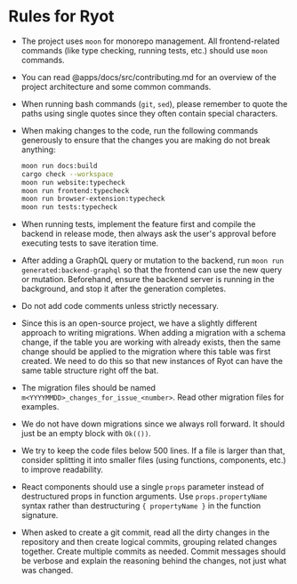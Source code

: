 # Rules for Ryot

- The project uses `moon` for monorepo management. All frontend-related commands (like type
  checking, running tests, etc.) should use `moon` commands.
- You can read @apps/docs/src/contributing.md for an overview of the project architecture
  and some common commands.
- When running bash commands (`git`, `sed`), please remember to quote the paths using
  single quotes since they often contain special characters.
- When making changes to the code, run the following commands generously to ensure that the
  changes you are making do not break anything:

  ```bash
  moon run docs:build
  cargo check --workspace
  moon run website:typecheck
  moon run frontend:typecheck
  moon run browser-extension:typecheck
  moon run tests:typecheck
  ```

- When running tests, implement the feature first and compile the backend in release mode,
  then always ask the user's approval before executing tests to save iteration time.
- After adding a GraphQL query or mutation to the backend, run `moon run
  generated:backend-graphql` so that the frontend can use the new query or mutation. Beforehand,
  ensure the backend server is running in the background, and stop it after the generation completes.
- Do not add code comments unless strictly necessary.
- Since this is an open-source project, we have a slightly different approach to writing
  migrations. When adding a migration with a schema change, if the table you are working
  with already exists, then the same change should be applied to the migration where this
  table was first created. We need to do this so that new instances of Ryot can have the
  same table structure right off the bat.
- The migration files should be named `m<YYYYMMDD>_changes_for_issue_<number>`. Read other
  migration files for examples.
- We do not have down migrations since we always roll forward. It should just be an empty
  block with `Ok(())`.
- We try to keep the code files below 500 lines. If a file is larger than that, consider
  splitting it into smaller files (using functions, components, etc.) to improve
  readability.
- React components should use a single `props` parameter instead of destructured props in
  function arguments. Use `props.propertyName` syntax rather than destructuring
  `{ propertyName }` in the function signature.
- When asked to create a git commit, read all the dirty changes in the repository and then
  create logical commits, grouping related changes together. Create multiple commits as
  needed. Commit messages should be verbose and explain the reasoning behind the changes,
  not just what was changed.
